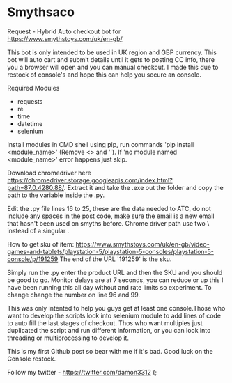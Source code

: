 # Smythsaco
Request - Hybrid Auto checkout bot for https://www.smythstoys.com/uk/en-gb/

This bot is only intended to be used in UK region and GBP currency. This bot will auto cart and submit details until it gets to posting CC info, there you a browser will open and you can manual checkout. I made this due to restock of console's and hope this can help you secure an console. 

Required Modules
- requests
- re 
- time
- datetime
- selenium

Install modules in CMD shell using pip, run commands 'pip install <module_name>' (Remove <> and ''). If 'no module named <module_name>' error happens just skip.

Download chromedriver here https://chromedriver.storage.googleapis.com/index.html?path=87.0.4280.88/. Extract it and take the .exe out the folder and copy the path to the variable inside the .py.

Edit the .py file lines 16 to 25, these are the data needed to ATC, do not include any spaces in the post code, make sure the email is a new email that hasn't been used on smyths before. Chrome driver path use two \\ instead of a singular \.

How to get sku of item:
https://www.smythstoys.com/uk/en-gb/video-games-and-tablets/playstation-5/playstation-5-consoles/playstation-5-console/p/191259
The end of the URL '191259' is the sku.

Simply run the .py enter the product URL and then the SKU and you should be good to go. Monitor delays are at 7 seconds, you can reduce or up this I have been running this all day without and rate limits so experiment. To change change the number on line 96 and 99.

This was only intented to help you guys get at least one console.Those who want to develop the scripts look into selenium module to add lines of code to auto fill the last stages of checkout. Thos who want multiples just duplicated the script and run different information, or you can look into threading or multiprocessing to develop it.

This is my first Github post so bear with me if it's bad. Good luck on the Console restock.

Follow my twitter - https://twitter.com/damon3312 (;
